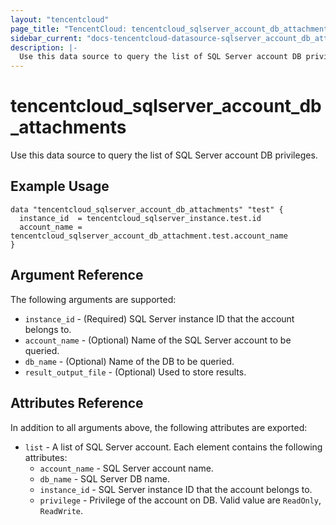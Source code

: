 ```yaml
---
layout: "tencentcloud"
page_title: "TencentCloud: tencentcloud_sqlserver_account_db_attachments"
sidebar_current: "docs-tencentcloud-datasource-sqlserver_account_db_attachments"
description: |-
  Use this data source to query the list of SQL Server account DB privileges.
---
```


# tencentcloud_sqlserver_account_db_attachments

Use this data source to query the list of SQL Server account DB privileges.

## Example Usage

```hcl
data "tencentcloud_sqlserver_account_db_attachments" "test" {
  instance_id  = tencentcloud_sqlserver_instance.test.id
  account_name = tencentcloud_sqlserver_account_db_attachment.test.account_name
}
```

## Argument Reference

The following arguments are supported:

* `instance_id` - (Required) SQL Server instance ID that the account belongs to.
* `account_name` - (Optional) Name of the SQL Server account to be queried.
* `db_name` - (Optional) Name of the DB to be queried.
* `result_output_file` - (Optional) Used to store results.

## Attributes Reference

In addition to all arguments above, the following attributes are exported:

* `list` - A list of SQL Server account. Each element contains the following attributes:
  * `account_name` - SQL Server account name.
  * `db_name` - SQL Server DB name.
  * `instance_id` - SQL Server instance ID that the account belongs to.
  * `privilege` - Privilege of the account on DB. Valid value are `ReadOnly`, `ReadWrite`.


